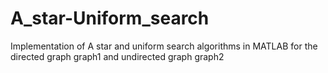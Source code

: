 # A_star-Uniform_search
 Implementation of A star and uniform search algorithms in MATLAB for the directed graph graph1 and undirected graph graph2
